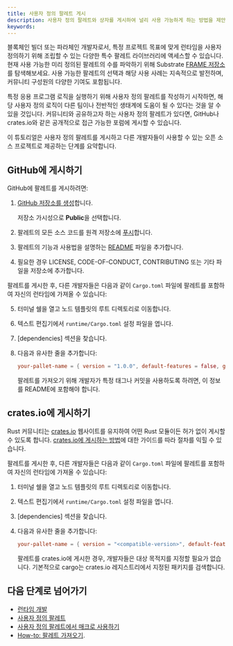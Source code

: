```yaml
---
title: 사용자 정의 팔레트 게시
description: 사용자 정의 팔레트와 상자를 게시하여 널리 사용 가능하게 하는 방법을 제안합니다.
keywords:
---
```


블록체인 빌더 또는 파라체인 개발자로서, 특정 프로젝트 목표에 맞게 런타임을 사용자 정의하기 위해 조립할 수 있는 다양한 특수 팔레트 라이브러리에 액세스할 수 있습니다.
현재 사용 가능한 미리 정의된 팔레트의 수를 파악하기 위해 Substrate [FRAME 저장소](https://github.com/paritytech/polkadot-sdk/tree/master/substrate/frame)를 탐색해보세요.
사용 가능한 팔레트의 선택과 해당 사용 사례는 지속적으로 발전하며, 커뮤니티 구성원의 다양한 기여도 포함됩니다.

특정 응용 프로그램 로직을 실행하기 위해 사용자 정의 팔레트를 작성하기 시작하면, 해당 사용자 정의 로직이 다른 팀이나 전반적인 생태계에 도움이 될 수 있다는 것을 알 수 있을 것입니다.
커뮤니티와 공유하고자 하는 사용자 정의 팔레트가 있다면, GitHub나 crates.io와 같은 공개적으로 접근 가능한 포럼에 게시할 수 있습니다.

이 튜토리얼은 사용자 정의 팔레트를 게시하고 다른 개발자들이 사용할 수 있는 오픈 소스 프로젝트로 제공하는 단계를 요약합니다.

## GitHub에 게시하기

GitHub에 팔레트를 게시하려면:

1. [GitHub 저장소를 생성](https://help.github.com/en/articles/create-a-repo)합니다.

   저장소 가시성으로 **Public**을 선택합니다.

2. 팔레트의 모든 소스 코드를 원격 저장소에 [푸시](https://help.github.com/en/articles/pushing-to-a-remote)합니다.

3. 팔레트의 기능과 사용법을 설명하는 [README](https://docs.github.com/en/repositories/managing-your-repositorys-settings-and-features/customizing-your-repository/about-readmes) 파일을 추가합니다.

4. 필요한 경우 LICENSE, CODE-OF-CONDUCT, CONTRIBUTING 또는 기타 파일을 저장소에 추가합니다.

팔레트를 게시한 후, 다른 개발자들은 다음과 같이 `Cargo.toml` 파일에 팔레트를 포함하여 자신의 런타임에 가져올 수 있습니다:

5. 터미널 쉘을 열고 노드 템플릿의 루트 디렉토리로 이동합니다.

6. 텍스트 편집기에서 `runtime/Cargo.toml` 설정 파일을 엽니다.

7. [dependencies] 섹션을 찾습니다.

8. 다음과 유사한 줄을 추가합니다:

   ```toml
   your-pallet-name = { version = "1.0.0", default-features = false, git = "https://github.com/<your-organization-name>/<your-pallet-repo-name>", branch = "<default-or-specific-branch-name" }
   ```

   팔레트를 가져오기 위해 개발자가 특정 태그나 커밋을 사용하도록 하려면, 이 정보를 README에 포함해야 합니다.

## crates.io에 게시하기

Rust 커뮤니티는 [crates.io](https://crates.io/) 웹사이트를 유지하여 어떤 Rust 모듈이든 허가 없이 게시할 수 있도록 합니다.
[crates.io에 게시하는 방법](https://doc.rust-lang.org/cargo/reference/publishing.html)에 대한 가이드를 따라 절차를 익힐 수 있습니다.

팔레트를 게시한 후, 다른 개발자들은 다음과 같이 `Cargo.toml` 파일에 팔레트를 포함하여 자신의 런타임에 가져올 수 있습니다:

1. 터미널 쉘을 열고 노드 템플릿의 루트 디렉토리로 이동합니다.

2. 텍스트 편집기에서 `runtime/Cargo.toml` 설정 파일을 엽니다.

3. [dependencies] 섹션을 찾습니다.

4. 다음과 유사한 줄을 추가합니다:

   ```toml
   your-pallet-name = { version = "<compatible-version>", default-features = false }
   ```

   팔레트를 crates.io에 게시한 경우, 개발자들은 대상 목적지를 지정할 필요가 없습니다.
   기본적으로 cargo는 crates.io 레지스트리에서 지정된 패키지를 검색합니다.

## 다음 단계로 넘어가기

- [런타임 개발](/learn/runtime-development/)
- [사용자 정의 팔레트](/build/custom-pallets/)
- [사용자 정의 팔레트에서 매크로 사용하기](/tutorials/build-application-logic/use-macros-in-a-custom-pallet/)
- [How-to: 팔레트 가져오기](/reference/how-to-guides/basics/import-a-pallet/).